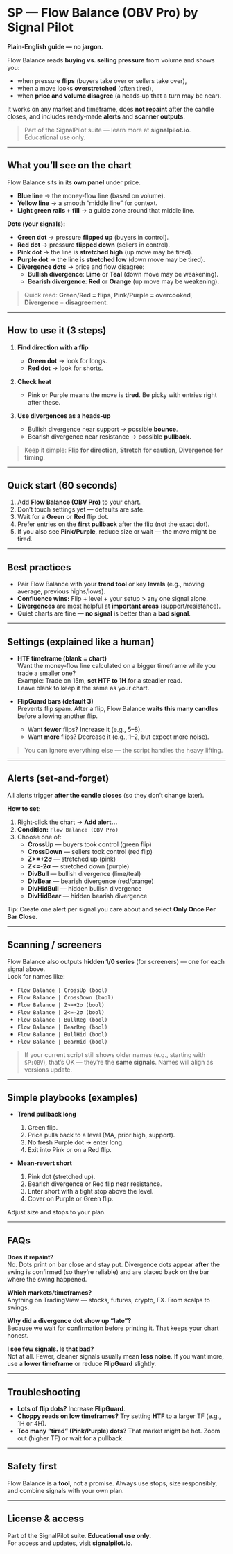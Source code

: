 # SP — Flow Balance (OBV Pro) by Signal Pilot

**Plain‑English guide — no jargon.**

Flow Balance reads **buying vs. selling pressure** from volume and shows you:
- when pressure **flips** (buyers take over or sellers take over),
- when a move looks **overstretched** (often tired),
- when **price and volume disagree** (a heads‑up that a turn may be near).

It works on any market and timeframe, does **not repaint** after the candle closes, and includes ready‑made **alerts** and **scanner outputs**.

> Part of the SignalPilot suite — learn more at **signalpilot.io**. Educational use only.

---

## What you’ll see on the chart

Flow Balance sits in its **own panel** under price.

- **Blue line** → the money‑flow line (based on volume).
- **Yellow line** → a smooth “middle line” for context.
- **Light green rails + fill** → a guide zone around that middle line.

**Dots (your signals):**
- **Green dot** → pressure **flipped up** (buyers in control).
- **Red dot** → pressure **flipped down** (sellers in control).
- **Pink dot** → the line is **stretched high** (up move may be tired).
- **Purple dot** → the line is **stretched low** (down move may be tired).
- **Divergence dots** → price and flow disagree:
  - **Bullish divergence**: **Lime** or **Teal** (down move may be weakening).
  - **Bearish divergence**: **Red** or **Orange** (up move may be weakening).

> Quick read: **Green/Red = flips**, **Pink/Purple = overcooked**, **Divergence = disagreement**.

---

## How to use it (3 steps)

1) **Find direction with a flip**  
   - **Green dot** → look for longs.  
   - **Red dot** → look for shorts.

2) **Check heat**  
   - Pink or Purple means the move is **tired**. Be picky with entries right after these.

3) **Use divergences as a heads‑up**  
   - Bullish divergence near support → possible **bounce**.  
   - Bearish divergence near resistance → possible **pullback**.

> Keep it simple: **Flip for direction**, **Stretch for caution**, **Divergence for timing**.

---

## Quick start (60 seconds)

1. Add **Flow Balance (OBV Pro)** to your chart.  
2. Don’t touch settings yet — defaults are safe.  
3. Wait for a **Green** or **Red** flip dot.  
4. Prefer entries on the **first pullback** after the flip (not the exact dot).  
5. If you also see **Pink/Purple**, reduce size or wait — the move might be tired.

---

## Best practices

- Pair Flow Balance with your **trend tool** or key **levels** (e.g., moving average, previous highs/lows).
- **Confluence wins:** Flip + level + your setup > any one signal alone.
- **Divergences** are most helpful at **important areas** (support/resistance).
- Quiet charts are fine — **no signal** is better than a **bad signal**.

---

## Settings (explained like a human)

- **HTF timeframe (blank = chart)**  
  Want the money‑flow line calculated on a bigger timeframe while you trade a smaller one?  
  Example: Trade on 15m, **set HTF to 1H** for a steadier read.  
  Leave blank to keep it the same as your chart.

- **FlipGuard bars (default 3)**  
  Prevents flip spam. After a flip, Flow Balance **waits this many candles** before allowing another flip.  
  - Want **fewer** flips? Increase it (e.g., 5–8).  
  - Want **more** flips? Decrease it (e.g., 1–2, but expect more noise).

> You can ignore everything else — the script handles the heavy lifting.

---

## Alerts (set‑and‑forget)

All alerts trigger **after the candle closes** (so they don’t change later).

**How to set:**
1. Right‑click the chart → **Add alert…**  
2. **Condition:** `Flow Balance (OBV Pro)`  
3. Choose one of:
   - **CrossUp** — buyers took control (green flip)
   - **CrossDown** — sellers took control (red flip)
   - **Z>=+2σ** — stretched up (pink)
   - **Z<=-2σ** — stretched down (purple)
   - **DivBull** — bullish divergence (lime/teal)
   - **DivBear** — bearish divergence (red/orange)
   - **DivHidBull** — hidden bullish divergence
   - **DivHidBear** — hidden bearish divergence

Tip: Create one alert per signal you care about and select **Only Once Per Bar Close**.

---

## Scanning / screeners

Flow Balance also outputs **hidden 1/0 series** (for screeners) — one for each signal above.  
Look for names like:

- `Flow Balance | CrossUp (bool)`  
- `Flow Balance | CrossDown (bool)`  
- `Flow Balance | Z>=+2σ (bool)`  
- `Flow Balance | Z<=-2σ (bool)`  
- `Flow Balance | BullReg (bool)`  
- `Flow Balance | BearReg (bool)`  
- `Flow Balance | BullHid (bool)`  
- `Flow Balance | BearHid (bool)`

> If your current script still shows older names (e.g., starting with `SP:OBV`), that’s OK — they’re the **same signals**. Names will align as versions update.

---

## Simple playbooks (examples)

- **Trend pullback long**  
  1) Green flip.  
  2) Price pulls back to a level (MA, prior high, support).  
  3) No fresh Purple dot → enter long.  
  4) Exit into Pink or on a Red flip.

- **Mean‑revert short**  
  1) Pink dot (stretched up).  
  2) Bearish divergence or Red flip near resistance.  
  3) Enter short with a tight stop above the level.  
  4) Cover on Purple or Green flip.

Adjust size and stops to your plan.

---

## FAQs

**Does it repaint?**  
No. Dots print on bar close and stay put. Divergence dots appear **after** the swing is confirmed (so they’re reliable) and are placed back on the bar where the swing happened.

**Which markets/timeframes?**  
Anything on TradingView — stocks, futures, crypto, FX. From scalps to swings.

**Why did a divergence dot show up “late”?**  
Because we wait for confirmation before printing it. That keeps your chart honest.

**I see few signals. Is that bad?**  
Not at all. Fewer, cleaner signals usually mean **less noise**. If you want more, use a **lower timeframe** or reduce **FlipGuard** slightly.

---

## Troubleshooting

- **Lots of flip dots?** Increase **FlipGuard**.  
- **Choppy reads on low timeframes?** Try setting **HTF** to a larger TF (e.g., 1H or 4H).  
- **Too many “tired” (Pink/Purple) dots?** That market might be hot. Zoom out (higher TF) or wait for a pullback.

---

## Safety first

Flow Balance is a **tool**, not a promise. Always use stops, size responsibly, and combine signals with your own plan.

---

## License & access

Part of the SignalPilot suite. **Educational use only.**  
For access and updates, visit **signalpilot.io**.
